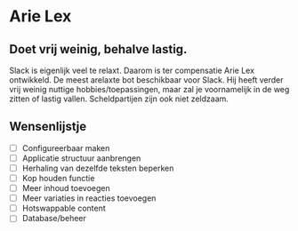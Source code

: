

Arie Lex
========


Doet vrij weinig, behalve lastig.
---------------------------------

Slack is eigenlijk veel te relaxt. Daarom is ter compensatie Arie Lex ontwikkeld. De meest arelaxte bot beschikbaar voor Slack. Hij heeft verder vrij weinig nuttige hobbies/toepassingen, maar zal je voornamelijk in de weg zitten of lastig vallen. Scheldpartijen zijn ook niet zeldzaam.


Wensenlijstje
-------------

- [ ] Configureerbaar maken
- [ ] Applicatie structuur aanbrengen
- [ ] Herhaling van dezelfde teksten beperken
- [ ] Kop houden functie
- [ ] Meer inhoud toevoegen
- [ ] Meer variaties in reacties toevoegen
- [ ] Hotswappable content
- [ ] Database/beheer
